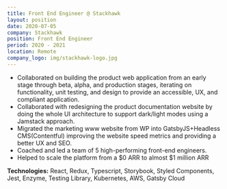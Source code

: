 ```yaml
---
title: Front End Engineer @ Stackhawk
layout: position
date: 2020-07-05
company: Stackhawk
position: Front End Engineer 
period: 2020 - 2021
location: Remote
company_logo: img/stackhawk-logo.jpg
---
```

- Collaborated on building the product web application from an early stage through beta, alpha, and production stages, iterating on functionality, unit testing, and design to provide an accessible, UX, and compliant application.
- Collaborated with redesigning the product documentation website by doing the whole UI architecture to support dark/light modes using a Jamstack approach.
- Migrated the marketing www website from WP into GatsbyJS+Headless CMS(Contentful) improving the website speed metrics and providing a better UX and SEO.
- Coached and led a team of 5 high-performing front-end engineers.
- Helped to scale the platform from a $0 ARR to almost $1 million ARR

**Technologies:** React, Redux, Typescript, Storybook, Styled Components, Jest, Enzyme, Testing Library, Kubernetes, AWS, Gatsby Cloud 
